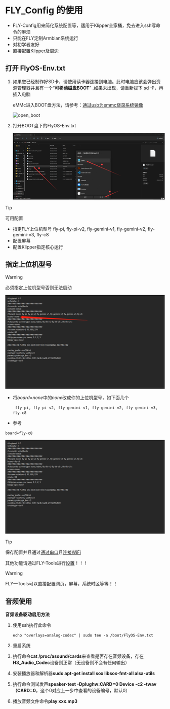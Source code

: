 # FLY_Config 的使用

* FLY-Config用来简化系统配置等，适用于Klipper全家桶，免去进入ssh写命令的麻烦
* 只能在FLY定制Armbian系统运行
* 对初学者友好
* 直接配置Klipper及周边

## 打开 FlyOS-Env.txt

1. 如果您已经制作好SD卡，请使用读卡器连接到电脑。此时电脑应该会弹出资源管理器并且有一个“**可移动磁盘BOOT**” .如果未出现，请重新拔下 sd 卡，再插入电脑

   eMMc进入BOOT盘方法，请参考：[通过usb为emmc烧录系统镜像](/board/fly_pi_v2/FLY_π_M2WE?id=_4-使用usb烧录m2we)

   ![open_boot](../../images/boards/fly_pi/open_boot.png)

   

2. 打开BOOT盘下的FlyOS-Env.txt

   ![open_flyconfig](../../images/boards/fly_pi/open_flyconfig.png)

> [!Tip]
> 可用配置

* 指定FLY上位机型号 fly-pi, fly-pi-v2, fly-gemini-v1, fly-gemini-v2, fly-gemini-v3, fly-c8
* 配置屏幕
* 配置Klipper指定核心运行

## 指定上位机型号

>[!Warning]
>
>必须指定上位机型号否则无法启动

![board](../../images/boards/fly_pi/board.png)

* 将*board=none*中的*none*改成你的上位机型号，如下面几个

  ```
   fly-pi, fly-pi-v2, fly-gemini-v1, fly-gemini-v2, fly-gemini-v3, fly-c8
  ```

* 参考

```
board=fly-c8
```

![board](../../images/boards/fly_pi/board1.png)

> [!Tip]
>
> 保存配置并且通过[通过串口](https://mellow.klipper.cn/#/introduction/conntossh)且[连接WiFi](https://mellow.klipper.cn/#/board/fly_pi_v2/to_wifi?id=_2-通过ssh软件连接)
>
> 其他功能请通过FLY-Tools进行[设置](https://mellow.klipper.cn/#/board/fly_tools/setting)！！！

>[!Warning]
>
>FLY—Tools可以直接配置网页，屏幕，系统时区等等！！

## 音频使用

**音频设备驱动启用方法**

1. 使用ssh执行此命令

   ```
   echo "overlays=analog-codec" | sudo tee -a /boot/FlyOS-Env.txt
   ```

   

2. 重启系统

3. 执行命令**cat /proc/asound/cards**来查看是否存在音频设备，存在**H3_Audio_Codec**设备则正常（无设备则不会有任何输出）

4. 安装播放器和解析器**sudo apt-get install sox libsox-fmt-all alsa-utils**

5. 执行命令测试发声**speaker-test -Dplughw:CARD=0 Device -c2 -twav（CARD=0**，这个0对应上一步中查看的设备编号，默认0）

6. 播放音频文件命令**play xxx.mp3**
